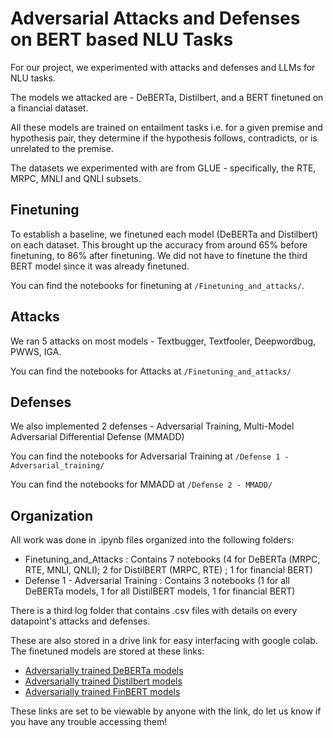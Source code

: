 # Adversarial Attacks and Defenses on BERT based NLU Tasks

For our project, we experimented with attacks and defenses and LLMs for NLU tasks.

The models we attacked are  - DeBERTa, Distilbert, and a BERT finetuned on a financial dataset.

All these models are trained on entailment tasks i.e. for a given premise and hypothesis pair, they determine if the hypothesis follows, contradicts, or is unrelated to the premise.

The datasets we experimented with are from GLUE - specifically, the RTE, MRPC, MNLI and QNLI subsets.

## Finetuning

To establish a baseline, we finetuned each model (DeBERTa and Distilbert) on each dataset. This brought up the accuracy from around 65% before finetuning, to 86% after finetuning. We did not have to finetune the third BERT model since it was already finetuned.

You can find the notebooks for finetuning at `/Finetuning_and_attacks/`.

## Attacks

We ran 5 attacks on most models - Textbugger, Textfooler, Deepwordbug, PWWS, IGA.

You can find the notebooks for Attacks at `/Finetuning_and_attacks/`

## Defenses

We also implemented 2 defenses - Adversarial Training, Multi-Model Adversarial Differential Defense (MMADD)

You can find the notebooks for Adversarial Training at `/Defense 1 - Adversarial_training/`

You can find the notebooks for MMADD at `/Defense 2 - MMADD/`

## Organization

All work was done in .ipynb files organized into the following folders:
- Finetuning_and_Attacks : Contains 7 notebooks (4 for DeBERTa (MRPC, RTE, MNLI, QNLI); 2 for DistilBERT (MRPC, RTE) ; 1 for financial BERT)
- Defense 1 - Adversarial Training : Contains 3 notebooks (1 for all DeBERTa models, 1 for all DistilBERT models, 1 for financial BERT)

There is a third log folder that contains .csv files with details on every datapoint's attacks and defenses.

These are also stored in a drive link for easy interfacing with google colab. The finetuned models are stored at these links:

- [Adversarially trained DeBERTa models](https://drive.google.com/drive/folders/1FBP_DZnPgIsqwtqv-x2UfoygrJAE37jE?usp=sharing)
- [Adversarially trained Distilbert models](https://drive.google.com/drive/folders/102PtOH1J3_cTnZdF3AJfs6Jqt6EoSpu2?usp=sharing)
- [Adversarially trained FinBERT models](https://drive.google.com/drive/folders/1PZZHKw4Xp-PQ6wizXFGoQXR_S27UytTO?usp=sharing)

These links are set to be viewable by anyone with the link, do let us know if you have any trouble accessing them!